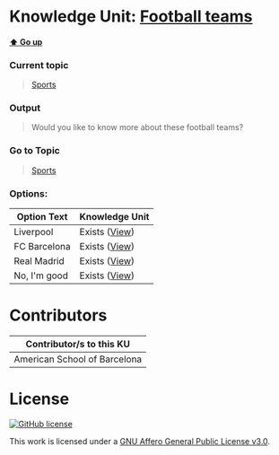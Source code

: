 # Knowledge Unit: [Football teams](../../knowledge_units/sports/football-teams.md)

#### [:arrow_up: Go up](../../topics/sports.md)
### Current topic
> [Sports](../../topics/sports.md)
### Output
> Would you like to know more about these football teams?
### Go to Topic
> [Sports](../../topics/sports.md)

### Options: 

| Option Text | Knowledge Unit |
| - | - |  
| Liverpool  |  Exists ([View](../../knowledge_units/sports/liverpool.md))  |  
| FC Barcelona  |  Exists ([View](../../knowledge_units/sports/fc-barcelona.md))  |  
| Real Madrid  |  Exists ([View](../../knowledge_units/sports/real-madrid.md))  |  
| No, I&#039;m good  |  Exists ([View](../../knowledge_units/sports/no-im-good.md))  | 

# Contributors

| Contributor/s to this KU |
| - | 
| American School of Barcelona |

# License
[![GitHub license](https://img.shields.io/github/license/inbrainz/cerebro)](https://github.com/inbrainz/cerebro/blob/master/LICENSE)

This work is licensed under a [GNU Affero General Public License v3.0](https://www.gnu.org/licenses/agpl-3.0.txt).